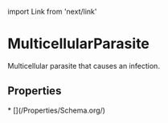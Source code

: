 import Link from 'next/link'

# MulticellularParasite

Multicellular parasite that causes an infection.

## Properties

<Grid>
* [](/Properties/Schema.org/)

</Grid>

